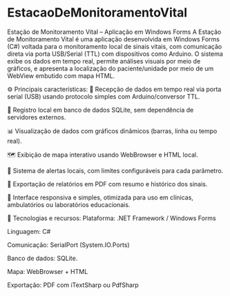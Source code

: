 # EstacaoDeMonitoramentoVital

 Estação de Monitoramento Vital – Aplicação em Windows Forms 
A Estação de Monitoramento Vital é uma aplicação desenvolvida em Windows Forms (C#) voltada para o monitoramento local de sinais vitais, com comunicação direta via porta USB/Serial (TTL) com dispositivos como Arduino. O sistema exibe os dados em tempo real, permite análises visuais por meio de gráficos, e apresenta a localização do paciente/unidade por meio de um WebView embutido com mapa HTML.

⚙️ Principais características:
🔌 Recepção de dados em tempo real via porta serial (USB) usando protocolo simples com Arduino/conversor TTL.

🧾 Registro local em banco de dados SQLite, sem dependência de servidores externos.

📊 Visualização de dados com gráficos dinâmicos (barras, linha ou tempo real).

🗺️ Exibição de mapa interativo usando WebBrowser e HTML local.

🚨 Sistema de alertas locais, com limites configuráveis para cada parâmetro.

📁 Exportação de relatórios em PDF com resumo e histórico dos sinais.

🧠 Interface responsiva e simples, otimizada para uso em clínicas, ambulatórios ou laboratórios educacionais.

🧪 Tecnologias e recursos:
Plataforma: .NET Framework / Windows Forms

Linguagem: C#

Comunicação: SerialPort (System.IO.Ports)

Banco de dados: SQLite.

Mapa: WebBrowser + HTML

Exportação: PDF com iTextSharp ou PdfSharp

